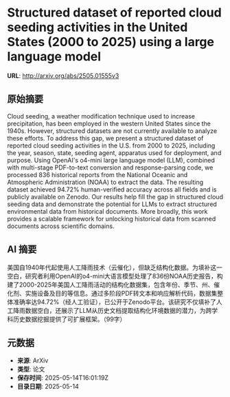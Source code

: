 # Structured dataset of reported cloud seeding activities in the United States (2000 to 2025) using a large language model

**URL**: http://arxiv.org/abs/2505.01555v3

## 原始摘要

Cloud seeding, a weather modification technique used to increase
precipitation, has been employed in the western United States since the 1940s.
However, structured datasets are not currently available to analyze these
efforts. To address this gap, we present a structured dataset of reported cloud
seeding activities in the U.S. from 2000 to 2025, including the year, season,
state, seeding agent, apparatus used for deployment, and purpose. Using
OpenAI's o4-mini large language model (LLM), combined with multi-stage
PDF-to-text conversion and response-parsing code, we processed 836 historical
reports from the National Oceanic and Atmospheric Administration (NOAA) to
extract the data. The resulting dataset achieved 94.72% human-verified accuracy
across all fields and is publicly available on Zenodo. Our results help fill
the gap in structured cloud seeding data and demonstrate the potential for LLMs
to extract structured environmental data from historical documents. More
broadly, this work provides a scalable framework for unlocking historical data
from scanned documents across scientific domains.


## AI 摘要

美国自1940年代起使用人工降雨技术（云催化），但缺乏结构化数据。为填补这一空白，研究者利用OpenAI的o4-mini大语言模型处理了836份NOAA历史报告，构建了2000-2025年美国人工降雨活动的结构化数据集，包含年份、季节、州、催化剂、实施设备及目的等信息。通过多阶段PDF转文本和响应解析代码，数据集整体准确率达94.72%（经人工验证），已公开于Zenodo平台。该研究不仅填补了人工降雨数据空白，还展示了LLM从历史文档提取结构化环境数据的潜力，为跨学科历史数据挖掘提供了可扩展框架。（99字）

## 元数据

- **来源**: ArXiv
- **类型**: 论文
- **保存时间**: 2025-05-14T16:01:19Z
- **目录日期**: 2025-05-14
